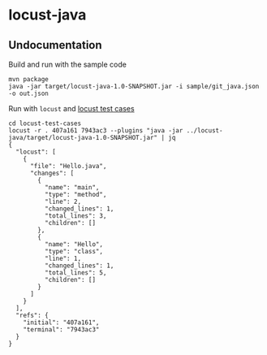 # locust-java

## Undocumentation

Build and run with the sample code
```shell
mvn package
java -jar target/locust-java-1.0-SNAPSHOT.jar -i sample/git_java.json -o out.json 
```

Run with `locust` and [locust test cases](https://github.com/bugout-dev/locust-test-cases)
```shell
cd locust-test-cases
locust -r . 407a161 7943ac3 --plugins "java -jar ../locust-java/target/locust-java-1.0-SNAPSHOT.jar" | jq     
{
  "locust": [
    {
      "file": "Hello.java",
      "changes": [
        {
          "name": "main",
          "type": "method",
          "line": 2,
          "changed_lines": 1,
          "total_lines": 3,
          "children": []
        },
        {
          "name": "Hello",
          "type": "class",
          "line": 1,
          "changed_lines": 1,
          "total_lines": 5,
          "children": []
        }
      ]
    }
  ],
  "refs": {
    "initial": "407a161",
    "terminal": "7943ac3"
  }
}
```